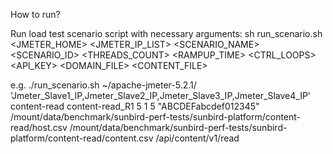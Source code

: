 How to run?

Run load test scenario script with necessary arguments:
sh run_scenario.sh <JMETER_HOME> <JMETER_IP_LIST> <SCENARIO_NAME> <SCENARIO_ID> <THREADS_COUNT> <RAMPUP_TIME> <CTRL_LOOPS> <API_KEY>  <DOMAIN_FILE> <CONTENT_FILE> <pathPrefix>

e.g.
./run_scenario.sh ~/apache-jmeter-5.2.1/ 'Jmeter_Slave1_IP,Jmeter_Slave2_IP,Jmeter_Slave3_IP,Jmeter_Slave4_IP' content-read content-read_R1 5 1 5 "ABCDEFabcdef012345" /mount/data/benchmark/sunbird-perf-tests/sunbird-platform/content-read/host.csv /mount/data/benchmark/sunbird-perf-tests/sunbird-platform/content-read/content.csv /api/content/v1/read
